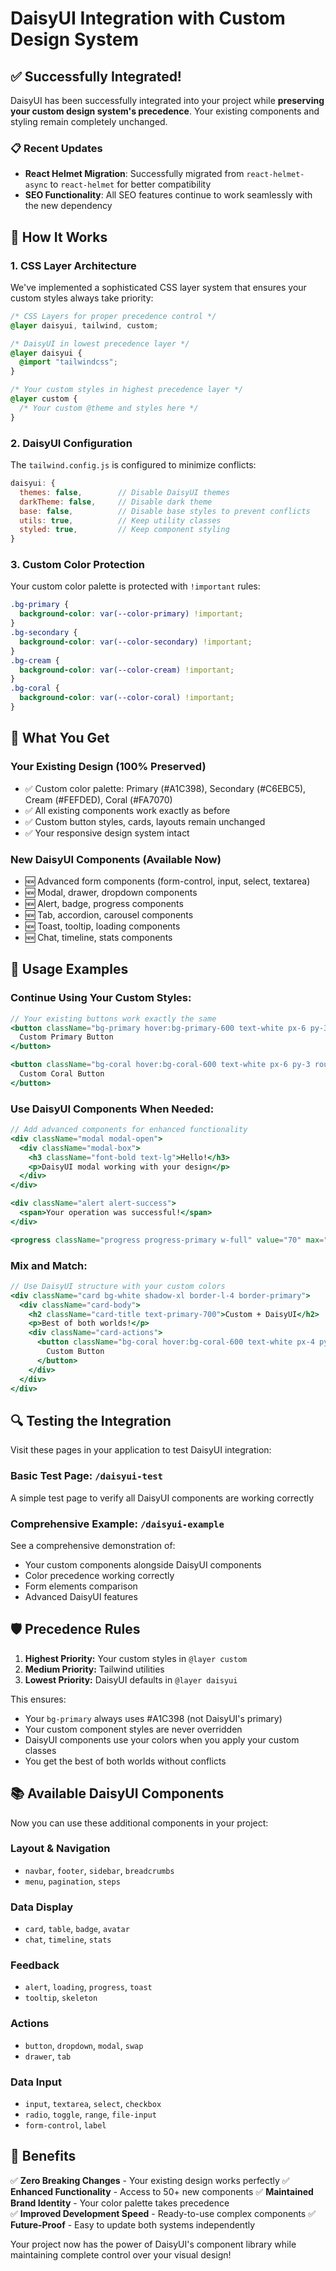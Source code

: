 # DaisyUI Integration with Custom Design System

## ✅ Successfully Integrated!

DaisyUI has been successfully integrated into your project while **preserving your custom design system's precedence**. Your existing components and styling remain completely unchanged.

### 📋 Recent Updates
- **React Helmet Migration**: Successfully migrated from `react-helmet-async` to `react-helmet` for better compatibility
- **SEO Functionality**: All SEO features continue to work seamlessly with the new dependency

## 🎯 How It Works

### 1. **CSS Layer Architecture**
We've implemented a sophisticated CSS layer system that ensures your custom styles always take priority:

```css
/* CSS Layers for proper precedence control */
@layer daisyui, tailwind, custom;

/* DaisyUI in lowest precedence layer */
@layer daisyui {
  @import "tailwindcss";
}

/* Your custom styles in highest precedence layer */
@layer custom {
  /* Your custom @theme and styles here */
}
```

### 2. **DaisyUI Configuration** 
The `tailwind.config.js` is configured to minimize conflicts:

```javascript
daisyui: {
  themes: false,        // Disable DaisyUI themes
  darkTheme: false,     // Disable dark theme
  base: false,          // Disable base styles to prevent conflicts
  utils: true,          // Keep utility classes
  styled: true,         // Keep component styling
}
```

### 3. **Custom Color Protection**
Your custom color palette is protected with `!important` rules:

```css
.bg-primary {
  background-color: var(--color-primary) !important;
}
.bg-secondary {
  background-color: var(--color-secondary) !important;
}
.bg-cream {
  background-color: var(--color-cream) !important;
}
.bg-coral {
  background-color: var(--color-coral) !important;
}
```

## 🚀 What You Get

### **Your Existing Design** (100% Preserved)
- ✅ Custom color palette: Primary (#A1C398), Secondary (#C6EBC5), Cream (#FEFDED), Coral (#FA7070)
- ✅ All existing components work exactly as before
- ✅ Custom button styles, cards, layouts remain unchanged
- ✅ Your responsive design system intact

### **New DaisyUI Components** (Available Now)
- 🆕 Advanced form components (form-control, input, select, textarea)
- 🆕 Modal, drawer, dropdown components
- 🆕 Alert, badge, progress components  
- 🆕 Tab, accordion, carousel components
- 🆕 Toast, tooltip, loading components
- 🆕 Chat, timeline, stats components

## 📖 Usage Examples

### **Continue Using Your Custom Styles:**
```jsx
// Your existing buttons work exactly the same
<button className="bg-primary hover:bg-primary-600 text-white px-6 py-3 rounded-lg">
  Custom Primary Button
</button>

<button className="bg-coral hover:bg-coral-600 text-white px-6 py-3 rounded-lg">
  Custom Coral Button  
</button>
```

### **Use DaisyUI Components When Needed:**
```jsx
// Add advanced components for enhanced functionality
<div className="modal modal-open">
  <div className="modal-box">
    <h3 className="font-bold text-lg">Hello!</h3>
    <p>DaisyUI modal working with your design</p>
  </div>
</div>

<div className="alert alert-success">
  <span>Your operation was successful!</span>
</div>

<progress className="progress progress-primary w-full" value="70" max="100"></progress>
```

### **Mix and Match:**
```jsx
// Use DaisyUI structure with your custom colors
<div className="card bg-white shadow-xl border-l-4 border-primary">
  <div className="card-body">
    <h2 className="card-title text-primary-700">Custom + DaisyUI</h2>
    <p>Best of both worlds!</p>
    <div className="card-actions">
      <button className="bg-coral hover:bg-coral-600 text-white px-4 py-2 rounded">
        Custom Button
      </button>
    </div>
  </div>
</div>
```

## 🔍 Testing the Integration

Visit these pages in your application to test DaisyUI integration:

### **Basic Test Page**: `/daisyui-test`
A simple test page to verify all DaisyUI components are working correctly

### **Comprehensive Example**: `/daisyui-example`
See a comprehensive demonstration of:
- Your custom components alongside DaisyUI components
- Color precedence working correctly
- Form elements comparison
- Advanced DaisyUI features

## 🛡️ Precedence Rules

1. **Highest Priority:** Your custom styles in `@layer custom`
2. **Medium Priority:** Tailwind utilities
3. **Lowest Priority:** DaisyUI defaults in `@layer daisyui`

This ensures:
- Your `bg-primary` always uses #A1C398 (not DaisyUI's primary)
- Your custom component styles are never overridden
- DaisyUI components use your colors when you apply your custom classes
- You get the best of both worlds without conflicts

## 📚 Available DaisyUI Components

Now you can use these additional components in your project:

### Layout & Navigation
- `navbar`, `footer`, `sidebar`, `breadcrumbs`
- `menu`, `pagination`, `steps`

### Data Display  
- `card`, `table`, `badge`, `avatar`
- `chat`, `timeline`, `stats`

### Feedback
- `alert`, `loading`, `progress`, `toast`
- `tooltip`, `skeleton`

### Actions
- `button`, `dropdown`, `modal`, `swap`
- `drawer`, `tab`

### Data Input
- `input`, `textarea`, `select`, `checkbox`
- `radio`, `toggle`, `range`, `file-input`
- `form-control`, `label`

## 🎉 Benefits

✅ **Zero Breaking Changes** - Your existing design works perfectly
✅ **Enhanced Functionality** - Access to 50+ new components
✅ **Maintained Brand Identity** - Your color palette takes precedence  
✅ **Improved Development Speed** - Ready-to-use complex components
✅ **Future-Proof** - Easy to update both systems independently

Your project now has the power of DaisyUI's component library while maintaining complete control over your visual design!
